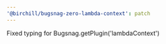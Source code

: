 ```yaml
---
'@birchill/bugsnag-zero-lambda-context': patch
---
```


Fixed typing for Bugsnag.getPlugin('lambdaContext')
